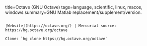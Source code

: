 title=Octave (GNU Octave)
tags=language, scientific, linux, macos, windows
summary=GNU Matlab replacement/supplement/version.
~~~~~~

[Website](https://octave.org/) | Mercurial source: https://hg.octave.org/octave

Clone: `hg clone https://hg.octave.org/octave`

